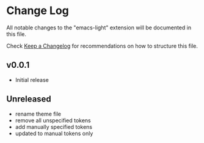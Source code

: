 # Change Log

All notable changes to the "emacs-light" extension will be documented in this file.

Check [Keep a Changelog](http://keepachangelog.com/) for recommendations on how to structure this file.

## v0.0.1

- Initial release

## Unreleased

- rename theme file
- remove all unspecified tokens
- add manually specified tokens
- updated to manual tokens only
